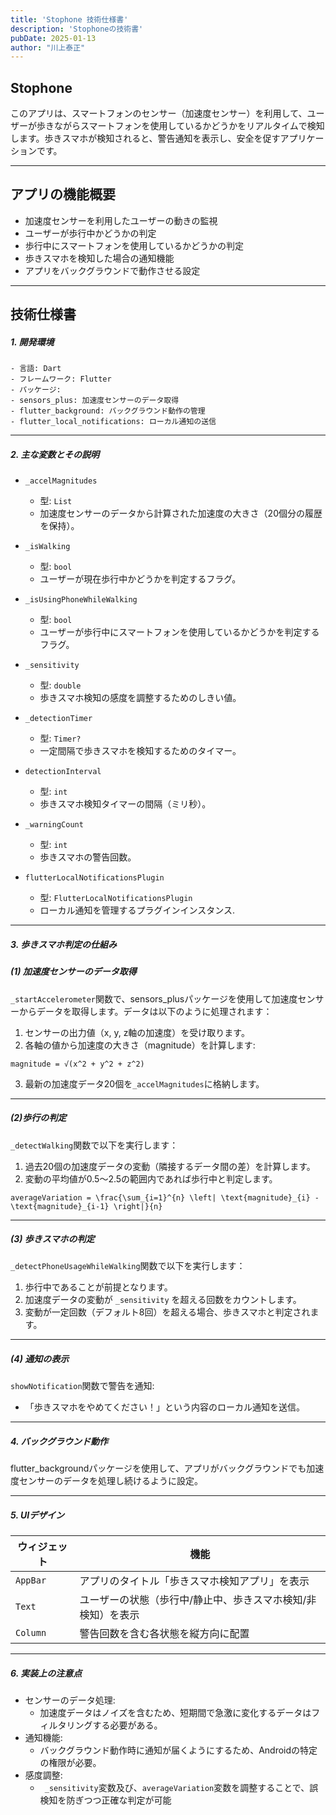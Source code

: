 ```yaml
---
title: 'Stophone 技術仕様書'
description: 'Stophoneの技術書'
pubDate: 2025-01-13
author: "川上泰正"
---
```


## Stophone

このアプリは、スマートフォンのセンサー（加速度センサー）を利用して、ユーザーが歩きながらスマートフォンを使用しているかどうかをリアルタイムで検知します。歩きスマホが検知されると、警告通知を表示し、安全を促すアプリケーションです。

---

## アプリの機能概要
- 加速度センサーを利用したユーザーの動きの監視
- ユーザーが歩行中かどうかの判定
- 歩行中にスマートフォンを使用しているかどうかの判定
- 歩きスマホを検知した場合の通知機能
- アプリをバックグラウンドで動作させる設定


---

## 技術仕様書

##### 1. 開発環境
	- 言語: Dart
	- フレームワーク: Flutter
	- パッケージ:
	- sensors_plus: 加速度センサーのデータ取得
	- flutter_background: バックグラウンド動作の管理
	- flutter_local_notifications: ローカル通知の送信

---

##### 2. 主な変数とその説明

- `_accelMagnitudes`
    - 型: `List`
    - 加速度センサーのデータから計算された加速度の大きさ（20個分の履歴を保持）。

- `_isWalking`
    - 型: `bool`
    - ユーザーが現在歩行中かどうかを判定するフラグ。

- `_isUsingPhoneWhileWalking`
    - 型: `bool`
    - ユーザーが歩行中にスマートフォンを使用しているかどうかを判定するフラグ。

- `_sensitivity`
    - 型: `double`
    - 歩きスマホ検知の感度を調整するためのしきい値。

- `_detectionTimer`
    - 型: `Timer?`
    - 一定間隔で歩きスマホを検知するためのタイマー。

- `detectionInterval`
    - 型: `int`
    - 歩きスマホ検知タイマーの間隔（ミリ秒）。

- `_warningCount`
    - 型: `int`
    - 歩きスマホの警告回数。

- `flutterLocalNotificationsPlugin`
    - 型: `FlutterLocalNotificationsPlugin`
    - ローカル通知を管理するプラグインインスタンス.

---

##### 3. 歩きスマホ判定の仕組み

##### (1) 加速度センサーのデータ取得

`_startAccelerometer`関数で、sensors_plusパッケージを使用して加速度センサーからデータを取得します。データは以下のように処理されます：

1. センサーの出力値（x, y, z軸の加速度）を受け取ります。
2. 各軸の値から加速度の大きさ（magnitude）を計算します:

```
magnitude = √(x^2 + y^2 + z^2)
```

3. 最新の加速度データ20個を`_accelMagnitudes`に格納します。

---

##### (2)歩行の判定

`_detectWalking`関数で以下を実行します：

1. 過去20個の加速度データの変動（隣接するデータ間の差）を計算します。
2. 変動の平均値が0.5〜2.5の範囲内であれば歩行中と判定します。

```
averageVariation = \frac{\sum_{i=1}^{n} \left| \text{magnitude}_{i} - \text{magnitude}_{i-1} \right|}{n}
```

---

##### (3) 歩きスマホの判定

`_detectPhoneUsageWhileWalking`関数で以下を実行します：

1. 歩行中であることが前提となります。
2. 加速度データの変動が `_sensitivity` を超える回数をカウントします。
3. 変動が一定回数（デフォルト8回）を超える場合、歩きスマホと判定されます。

---

##### (4) 通知の表示

`showNotification`関数で警告を通知:
- 「歩きスマホをやめてください！」という内容のローカル通知を送信。

---

##### 4. バックグラウンド動作

flutter_backgroundパッケージを使用して、アプリがバックグラウンドでも加速度センサーのデータを処理し続けるように設定。

---

##### 5. UIデザイン

|  ウィジェット    |    機能                                       |
|----------------|--------------------------------------------|
| `AppBar`      | アプリのタイトル「歩きスマホ検知アプリ」を表示 |
| `Text`        | ユーザーの状態（歩行中/静止中、歩きスマホ検知/非検知）を表示 |
| `Column`      | 警告回数を含む各状態を縦方向に配置             |


---

##### 6. 実装上の注意点
- センサーのデータ処理:
    - 加速度データはノイズを含むため、短期間で急激に変化するデータはフィルタリングする必要がある。
- 通知機能:
    - バックグラウンド動作時に通知が届くようにするため、Androidの特定の権限が必要。
- 感度調整:
    - ` _sensitivity`変数及び、`averageVariation`変数を調整することで、誤検知を防ぎつつ正確な判定が可能